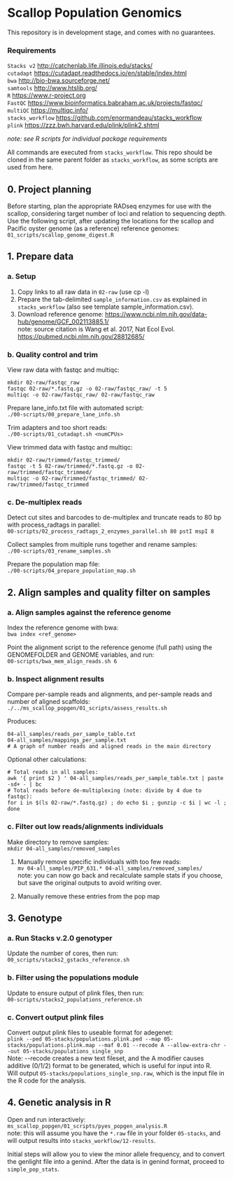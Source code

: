 # Scallop Population Genomics
This repository is in development stage, and comes with no guarantees. 

### Requirements
`Stacks v2` http://catchenlab.life.illinois.edu/stacks/     
`cutadapt`  https://cutadapt.readthedocs.io/en/stable/index.html     
`bwa` http://bio-bwa.sourceforge.net/   
`samtools` http://www.htslib.org/    
`R` https://www.r-project.org     
`FastQC` https://www.bioinformatics.babraham.ac.uk/projects/fastqc/    
`multiQC` https://multiqc.info/      
`stacks_workflow` https://github.com/enormandeau/stacks_workflow    
`plink` https://zzz.bwh.harvard.edu/plink/plink2.shtml      

_note: see R scripts for individual package requirements_

All commands are executed from `stacks_workflow`. This repo should be cloned in the same parent folder as `stacks_workflow`, as some scripts are used from here.      

## 0. Project planning
Before starting, plan the appropriate RADseq enzymes for use with the scallop, considering target number of loci and relation to sequencing depth.     
Use the following script, after updating the locations for the scallop and Pacific oyster genome (as a reference) reference genomes:       
`01_scripts/scallop_genome_digest.R`       

## 1. Prepare data
### a. Setup
1. Copy links to all raw data in `02-raw` (use cp -l)    
2. Prepare the tab-delimited `sample_information.csv` as explained in `stacks_workflow` (also see template sample_information.csv).     
3. Download reference genome: https://www.ncbi.nlm.nih.gov/data-hub/genome/GCF_002113885.1/      
note: source citation is Wang et al. 2017, Nat Ecol Evol. https://pubmed.ncbi.nlm.nih.gov/28812685/     

### b. Quality control and trim
View raw data with fastqc and multiqc:    
```
mkdir 02-raw/fastqc_raw    
fastqc 02-raw/*.fastq.gz -o 02-raw/fastqc_raw/ -t 5    
multiqc -o 02-raw/fastqc_raw/ 02-raw/fastqc_raw   
```
Prepare lane_info.txt file with automated script:    
`./00-scripts/00_prepare_lane_info.sh`    

Trim adapters and too short reads:    
`./00-scripts/01_cutadapt.sh <numCPUs>`    

View trimmed data with fastqc and multiqc:     
```
mkdir 02-raw/trimmed/fastqc_trimmed/    
fastqc -t 5 02-raw/trimmed/*.fastq.gz -o 02-raw/trimmed/fastqc_trimmed/
multiqc -o 02-raw/trimmed/fastqc_trimmed/ 02-raw/trimmed/fastqc_trimmed       
```

### c. De-multiplex reads
Detect cut sites and barcodes to de-multiplex and truncate reads to 80 bp with process_radtags in parallel:     
`00-scripts/02_process_radtags_2_enzymes_parallel.sh 80 pstI mspI 8`    

Collect samples from multiple runs together and rename samples:    
`./00-scripts/03_rename_samples.sh`

Prepare the population map file:     
`./00-scripts/04_prepare_population_map.sh`


## 2. Align samples and quality filter on samples
### a. Align samples against the reference genome
Index the reference genome with bwa:    
`bwa index <ref_genome>`    

Point the alignment script to the reference genome (full path) using the GENOMEFOLDER and GENOME variables, and run:         
`00-scripts/bwa_mem_align_reads.sh 6`     

### b. Inspect alignment results
Compare per-sample reads and alignments, and per-sample reads and number of aligned scaffolds:      
`./../ms_scallop_popgen/01_scripts/assess_results.sh`    

Produces:      
```
04-all_samples/reads_per_sample_table.txt
04-all_samples/mappings_per_sample.txt
# A graph of number reads and aligned reads in the main directory
```

Optional other calculations:
```
# Total reads in all samples:     
awk '{ print $2 } ' 04-all_samples/reads_per_sample_table.txt | paste -sd+ - | bc
# Total reads before de-multiplexing (note: divide by 4 due to fastqc):   
for i in $(ls 02-raw/*.fastq.gz) ; do echo $i ; gunzip -c $i | wc -l ; done
```

### c. Filter out low reads/alignments individuals
Make directory to remove samples:    
`mkdir 04-all_samples/removed_samples`

1. Manually remove specific individuals with too few reads:     
`mv 04-all_samples/PIP_631.* 04-all_samples/removed_samples/`      
note: you can now go back and recalculate sample stats if you choose, but save the original outputs to avoid writing over.       

2. Manually remove these entries from the pop map

## 3. Genotype
### a. Run Stacks v.2.0 genotyper    
Update the number of cores, then run:      
`00_scripts/stacks2_gstacks_reference.sh`        

### b. Filter using the populations module      
Update to ensure output of plink files, then run:      
`00-scripts/stacks2_populations_reference.sh`      

### c. Convert output plink files
Convert output plink files to useable format for adegenet:        
`plink --ped 05-stacks/populations.plink.ped --map 05-stacks/populations.plink.map --maf 0.01 --recode A --allow-extra-chr --out 05-stacks/populations_single_snp`       
Note: --recode creates a new text fileset, and the A modifier causes additive (0/1/2) format to be generated, which is useful for input into R.           
Will output `05-stacks/populations_single_snp.raw`, which is the input file in the R code for the analysis.      


## 4. Genetic analysis in R
Open and run interactively:       
`ms_scallop_popgen/01_scripts/pyes_popgen_analysis.R`        
note: this will assume you have the `*.raw` file in your folder `05-stacks`, and will output results into `stacks_workflow/12-results`.     

Initial steps will allow you to view the minor allele frequency, and to convert the genlight file into a genind. After the data is in genind format, proceed to `simple_pop_stats`.         







